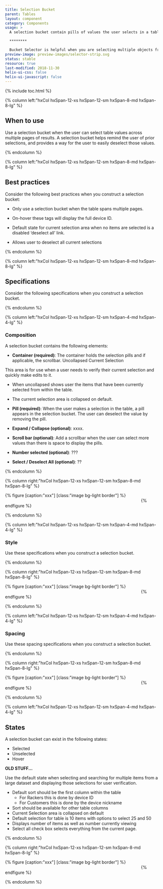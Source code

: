 ```yaml
---
title: Selection Bucket
parent: Tables
layout: component
category: Components
usage: >
  A selection bucket contain pills of values the user selects in a table. The selection bucket holds all selected values, across all table pages. The user can remove selected values from the selection bucket.

  ********

  Bucket Selector is helpful when you are selecting multiple objects from large option sets within a larger workflow. The bucket area (located below the table) operates as a holding area where users can view all their selections, regardless of the table content. This allows users to search and/or filter the table to locate items to select without losing visibility into what they have selected.
preview-image: preview-images/selector-strip.svg
status: stable
resource: true
last-modified: 2018-11-30
helix-ui-css: false
helix-ui-javascript: false
---
```


{% include toc.html %}

<section class="static-section" markdown="1">

<div class="hxRow"  markdown="1">

{% column left:"hxCol hxSpan-12-xs hxSpan-12-sm hxSpan-8-md hxSpan-8-lg" %}

## When to use

Use a selection bucket when the user can select table values across multiple pages of results. A selection bucket helps remind the user of prior selections, and provides a way for the user to easily deselect those values.

{% endcolumn %}

</div>

</section>

<section class="static-section" markdown="1">

<div class="hxRow"  markdown="1">

{% column left:"hxCol hxSpan-12-xs hxSpan-12-sm hxSpan-8-md hxSpan-8-lg" %}

## Best practices

Consider the following best practices when you construct a selection bucket:

- Only use a selection bucket when the table spans multiple pages.


- On-hover these tags will display the full device ID.
- Default state for current selection area when no items are selected is a disabled ‘deselect all’ link.
- Allows user to deselect all current selections

{% endcolumn %}

</div>

</section>

<section class="static-section" markdown="1">

<div class="hxRow"  markdown="1">

{% column left:"hxCol hxSpan-12-xs hxSpan-12-sm hxSpan-8-md hxSpan-8-lg" %}

## Specifications

Consider the following specifications when you construct a selection bucket.

{% endcolumn %}

</div>

</section>

<section class="static-section" markdown="1">

<div class="hxRow"  markdown="1">

{% column left:"hxCol hxSpan-12-xs hxSpan-12-sm hxSpan-4-md hxSpan-4-lg" %}

### Composition

A selection bucket contains the following elements:

- **Container (required)**: The container holds the selection pills and if applicable, the scrollbar.
Uncollapsed Current Selection

This area is for use when a user needs to verify their current selection and quickly make edits to it.

- When uncollapsed shows user the items that have been currently selected from within the table.
- The current selection area is collapsed on default.


- **Pill (required)**: When the user makes a selection in the table, a pill appears in the selection bucket. The user can deselect the value by removing the pill.
- **Expand / Collapse (optional)**: xxxx.
- **Scroll bar (optional)**: Add a scrollbar when the user can select more values than there is space to display the pills.
- **Number selected (optional)**: ???
- **Select / Deselect All (optional)**: ??

{% endcolumn %}

{% column right:"hxCol hxSpan-12-xs hxSpan-12-sm hxSpan-8-md hxSpan-8-lg" %}

{% figure [caption:"xxx"] [class:"image bg-light border"] %}
<embed src="{{site.url}}/assets/images/components/tables/selection-bucket/placeholder-image.png" width="444"/>
{% endfigure %}

{% endcolumn %}

</div>

</section>

<section class="static-section" markdown="1">

<div class="hxRow"  markdown="1">

{% column left:"hxCol hxSpan-12-xs hxSpan-12-sm hxSpan-4-md hxSpan-4-lg" %}

### Style

Use these specifications when you construct a selection bucket.

{% endcolumn %}

{% column right:"hxCol hxSpan-12-xs hxSpan-12-sm hxSpan-8-md hxSpan-8-lg" %}

{% figure [caption:"xxx"] [class:"image bg-light border"] %}
<embed src="{{site.url}}/assets/images/components/tables/selection-bucket/placeholder-image.png" width="444"/>
{% endfigure %}

{% endcolumn %}

</div>

</section>

<section class="static-section" markdown="1">

<div class="hxRow"  markdown="1">

{% column left:"hxCol hxSpan-12-xs hxSpan-12-sm hxSpan-4-md hxSpan-4-lg" %}

### Spacing

Use these spacing specifications when you construct a selection bucket.

{% endcolumn %}

{% column right:"hxCol hxSpan-12-xs hxSpan-12-sm hxSpan-8-md hxSpan-8-lg" %}

{% figure [caption:"xxx"] [class:"image bg-light border"] %}
<embed src="{{site.url}}/assets/images/components/tables/selection-bucket/placeholder-image.png" width="444"/>
{% endfigure %}

{% endcolumn %}

</div>

</section>

<section class="static-section" markdown="1">

<div class="hxRow"  markdown="1">

{% column left:"hxCol hxSpan-12-xs hxSpan-12-sm hxSpan-4-md hxSpan-4-lg" %}

## States

A selection bucket can exist in the following states:

- Selected
- Unselected
- Hover

**OLD STUFF...**

Use the default state when selecting and searching for multiple items from a large dataset and displaying those selections for user verification.

- Default sort should be the first column within the table
    - For Rackers this is done by device ID
    - For Customers this is done by the device nickname
- Sort should be available for other table columns
- Current Selection area is collapsed on default
- Default selection for table is 10 items with options to select 25 and 50
- Displays number of items as well as number currently viewing
- Select all check box selects everything from the current page.

{% endcolumn %}

{% column right:"hxCol hxSpan-12-xs hxSpan-12-sm hxSpan-8-md hxSpan-8-lg" %}

{% figure [caption:"xxx"] [class:"image bg-light border"] %}
<embed src="{{site.url}}/assets/images/components/tables/selection-bucket/placeholder-image.png" width="444"/>
{% endfigure %}

{% endcolumn %}

</div>

</section>
